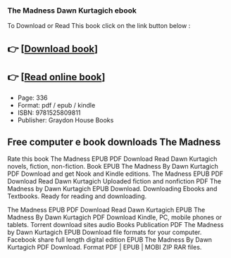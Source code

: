 ### The Madness Dawn Kurtagich ebook

To Download or Read This book click on the link button below :

## 👉  [**[Download book](http://ebooksharez.info/download.php?group=book&from=github.com&id=717224&lnk=1061 "Download book")**]

## 👉  [**[Read online book](http://ebooksharez.info/download.php?group=book&from=github.com&id=717224&lnk=1061 "Read online book")**]


* Page: 336
* Format: pdf / epub / kindle
* ISBN: 9781525809811
* Publisher: Graydon House Books



## Free computer e book downloads The Madness


Rate this book The Madness EPUB PDF Download Read Dawn Kurtagich novels, fiction, non-fiction. Book EPUB The Madness By Dawn Kurtagich PDF Download and get Nook and Kindle editions. The Madness EPUB PDF Download Read Dawn Kurtagich Uploaded fiction and nonfiction PDF The Madness by Dawn Kurtagich EPUB Download. Downloading Ebooks and Textbooks. Ready for reading and downloading.

The Madness EPUB PDF Download Read Dawn Kurtagich EPUB The Madness By Dawn Kurtagich PDF Download Kindle, PC, mobile phones or tablets. Torrent download sites audio Books Publication PDF The Madness by Dawn Kurtagich EPUB Download file formats for your computer. Facebook share full length digital edition EPUB The Madness By Dawn Kurtagich PDF Download. Format PDF | EPUB | MOBI ZIP RAR files.





